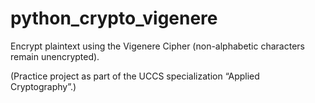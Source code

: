 # python_crypto_vigenere
Encrypt plaintext using the Vigenere Cipher (non-alphabetic characters remain unencrypted).

(Practice project as part of the UCCS specialization “Applied Cryptography”.)
